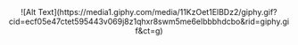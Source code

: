 
<center>
  ![Alt Text](https://media1.giphy.com/media/11KzOet1ElBDz2/giphy.gif?cid=ecf05e47ctet595443v069j8z1qhxr8swm5me6elbbbhdcbo&rid=giphy.gif&ct=g)
</center>
